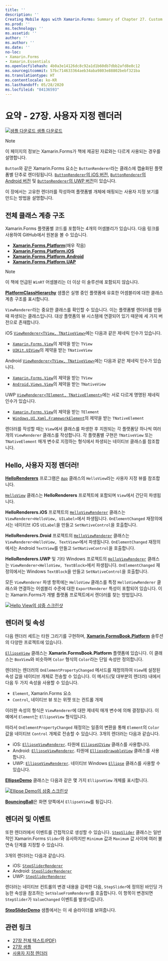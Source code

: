 ```yaml
---
title: ''
description: ''
Creating Mobile Apps with Xamarin.Forms: Summary of Chapter 27. Custom renderers''
ms.prod: ''
ms.technology: ''
ms.assetid: ''
author: ''
ms.author: ''
ms.date: ''
no-loc:
- Xamarin.Forms
- Xamarin.Essentials
ms.openlocfilehash: 4b0a3e14126dc8c92a1d1b60db7dbb2afd8e8c12
ms.sourcegitcommit: 57bc714633364aeb34aba9803e88802bebf321ba
ms.translationtype: HT
ms.contentlocale: ko-KR
ms.lasthandoff: 05/28/2020
ms.locfileid: "84136593"
---
```

# <a name="summary-of-chapter-27-custom-renderers"></a>요약 - 27장. 사용자 지정 렌더러

[![샘플 다운로드](~/media/shared/download.png) 샘플 다운로드](https://github.com/xamarin/xamarin-forms-book-samples/tree/master/Chapter27)

> [!NOTE] 
> 이 페이지의 정보는 Xamarin.Forms가 책에 제공된 자료와는 다르게 사용되는 경우를 설명합니다.

`Button`와 같은 Xamarin.Forms 요소는 `ButtonRenderer`라는 클래스에 캡슐화된 플랫폼별 단추로 렌더링됩니다.  [`ButtonRenderer`의 iOS 버전](https://github.com/xamarin/Xamarin.Forms/blob/master/Xamarin.Forms.Platform.iOS/Renderers/ButtonRenderer.cs), [`ButtonRenderer`의 Android 버전](https://github.com/xamarin/Xamarin.Forms/blob/master/Xamarin.Forms.Platform.Android/Renderers/ButtonRenderer.cs) 및 [`ButtonRenderer`의 UWP 버전](https://github.com/xamarin/Xamarin.Forms/blob/master/Xamarin.Forms.Platform.UAP/ButtonRenderer.cs)이 있습니다.

이 장에서는 고유한 렌더러를 작성하여 플랫폼별 개체에 매핑되는 사용자 지정 보기를 만드는 방법을 설명합니다.

## <a name="the-complete-class-hierarchy"></a>전체 클래스 계층 구조

Xamarin.Forms 플랫폼별 코드를 포함하는 4개의 어셈블리가 있습니다.
다음 링크를 사용하여 GitHub에서 원본을 볼 수 있습니다.

- [ **Xamarin.Forms.Platform**](https://github.com/xamarin/Xamarin.Forms/tree/master/Xamarin.Forms.Platform)(매우 작음)
- [ **Xamarin.Forms.Platform.iOS**](https://github.com/xamarin/Xamarin.Forms/tree/master/Xamarin.Forms.Platform.iOS)
- [ **Xamarin.Forms.Platform.Android**](https://github.com/xamarin/Xamarin.Forms/tree/master/Xamarin.Forms.Platform.Android)
- [ **Xamarin.Forms.Platform.UAP**](https://github.com/xamarin/Xamarin.Forms/tree/master/Xamarin.Forms.Platform.UAP)

> [!NOTE]
> 이 책에 언급된 `WinRT` 어셈블리는 더 이상 이 솔루션에 포함되지 않습니다. 

[**PlatformClassHierarchy**](https://github.com/xamarin/xamarin-forms-book-samples/tree/master/Chapter27/PlatformClassHierarchy) 샘플은 실행 중인 플랫폼에 유효한 어셈블리에 대한 클래스 계층 구조를 표시합니다.

`ViewRenderer`라는 중요한 클래스를 확인할 수 있습니다. 이는 플랫폼별 렌더러를 만들 때 파생되는 클래스입니다. 대상 플랫폼의 뷰 시스템에 연결되어 있기 때문에 세 가지 버전으로 존재합니다.

iOS [`ViewRenderer<TView, TNativeView>`](https://github.com/xamarin/Xamarin.Forms/blob/master/Xamarin.Forms.Platform.iOS/ViewRenderer.cs#L25)에는 다음과 같은 제네릭 인수가 있습니다.

- [`Xamarin.Forms.View`](xref:Xamarin.Forms.View)의 제약을 받는 `TView`
- [`UIKit.UIView`](xref:UIKit.UIView)의 제약을 받는 `TNativeView`

Android [`ViewRenderer<TView, TNativeView>`](https://github.com/xamarin/Xamarin.Forms/blob/master/Xamarin.Forms.Platform.Android/ViewRenderer.cs#L17)에는 다음과 같은 제네릭 인수가 있습니다.

- [`Xamarin.Forms.View`](xref:Xamarin.Forms.View)의 제약을 받는 `TView`
- [`Android.Views.View`](xref:Android.Views.View)의 제약을 받는 `TNativeView`

UWP [`ViewRenderer<TElement, TNativeElement>`](https://github.com/xamarin/Xamarin.Forms/blob/master/Xamarin.Forms.Platform.UAP/ViewRenderer.cs#L6)에는 서로 다르게 명명된 제네릭 인수가 있습니다.

- [`Xamarin.Forms.View`](xref:Xamarin.Forms.View)의 제약을 받는 `TElement`
- [`Windows.UI.Xaml.FrameworkElement`](/uwp/api/Windows.UI.Xaml.FrameworkElement)의 제약을 받는 `TNativeElement`

렌더러를 작성할 때는 `View`에서 클래스를 파생한 후 지원되는 각 플랫폼당 하나씩 여러 개의 `ViewRenderer` 클래스를 작성합니다. 각 플랫폼별 구현은 `TNativeView` 또는 `TNativeElement` 매개 변수로 지정하는 형식에서 파생되는 네이티브 클래스를 참조합니다.

## <a name="hello-custom-renderers"></a>Hello, 사용자 지정 렌더러!

[**HelloRenderers**](https://github.com/xamarin/xamarin-forms-book-samples/tree/master/Chapter27/HelloRenderers) 프로그램은 [`App`](https://github.com/xamarin/xamarin-forms-book-samples/blob/master/Chapter27/HelloRenderers/HelloRenderers/HelloRenderers/App.cs) 클래스의 `HelloView`라는 사용자 지정 뷰를 참조합니다.

[`HelloView`](https://github.com/xamarin/xamarin-forms-book-samples/blob/master/Chapter27/HelloRenderers/HelloRenderers/HelloRenderers/HelloView.cs) 클래스는 **HelloRenderers** 프로젝트에 포함되며 `View`에서 간단히 파생됩니다.

**HelloRenderers.iOS** 프로젝트의 [`HelloViewRenderer`](https://github.com/xamarin/xamarin-forms-book-samples/blob/master/Chapter27/HelloRenderers/HelloRenderers/HelloRenderers.iOS/HelloViewRenderer.cs) 클래스는 `ViewRenderer<HelloView, UILabel>`에서 파생됩니다. `OnElementChanged` 재정의에서는 네이티브 iOS `UILabel`을 만들고 `SetNativeControl`을 호출합니다.

**HelloRenderers.Droid** 프로젝트의 [`HelloViewRenderer`](https://github.com/xamarin/xamarin-forms-book-samples/blob/master/Chapter27/HelloRenderers/HelloRenderers/HelloRenderers.Droid/HelloViewRenderer.cs) 클래스는 `ViewRenderer<HelloView, TextView>`에서 파생됩니다. `OnElementChanged` 재정의에서는 Android `TextView`를 만들고 `SetNativeControl`을 호출합니다.

**HelloRenderers.UWP** 및 기타 Windows 프로젝트의 [`HelloViewRenderer`](https://github.com/xamarin/xamarin-forms-book-samples/blob/master/Chapter27/HelloRenderers/HelloRenderers/HelloRenderers.UWP/HelloViewRenderer.cs) 클래스는 `ViewRenderer<HelloView, TextBlock>`에서 파생됩니다. `OnElementChanged` 재정의에서는 Windows `TextBlock`을 만들고 `SetNativeControl`을 호출합니다.

모든 `ViewRenderer` 파생 항목에는 `HelloView` 클래스를 특정 `HelloViewRenderer` 클래스와 연결하는 어셈블리 수준에 대한 `ExportRenderer` 특성이 포함되어 있습니다. 이는 Xamarin.Forms가 개별 플랫폼 프로젝트에서 렌더러를 찾는 방법입니다.

[![Hello View의 삼중 스크린샷](images/ch27fg02-small.png "사용자 지정 렌더러")](images/ch27fg02-large.png#lightbox "사용자 지정 렌더러")

## <a name="renderers-and-properties"></a>렌더러 및 속성

다음 렌더러 세트는 타원 그리기를 구현하며, [**Xamarin.FormsBook.Platform**](https://github.com/xamarin/xamarin-forms-book-samples/tree/master/Libraries/Xamarin.FormsBook.Platform) 솔루션의 다양한 프로젝트에 있습니다.

[`EllipseView`](https://github.com/xamarin/xamarin-forms-book-samples/blob/master/Libraries/Xamarin.FormsBook.Platform/Xamarin.FormsBook.Platform/EllipseView.cs) 클래스는 **Xamarin.FormsBook.Platform** 플랫폼에 있습니다. 이 클래스는 `BoxView`와 비슷하며 `Color` 형식의 `Color`라는 단일 속성만 정의합니다.

렌더러는 렌더러의 `OnElementPropertyChanged` 메서드를 재정의하여 `View`에 설정된 속성 값을 네이티브 개체로 전송할 수 있습니다. 이 메서드(및 대부분의 렌더러) 내에서 다음 두 가지 속성을 사용할 수 있습니다.

- `Element`, Xamarin.Forms 요소
- `Control`, 네이티브 뷰 또는 위젯 또는 컨트롤 개체

이러한 속성의 형식은 `ViewRenderer`에 대한 제네릭 매개 변수에 의해 결정됩니다. 이 예에서 `Element`는 `EllipseView` 형식입니다.

따라서 `OnElementPropertyChanged` 재정의는 일종의 변환을 통해 `Element`의 `Color` 값을 네이티브 `Control` 개체로 전송할 수 있습니다. 3개의 렌더러는 다음과 같습니다.

- iOS: [`EllipseViewRenderer`](https://github.com/xamarin/xamarin-forms-book-samples/blob/master/Libraries/Xamarin.FormsBook.Platform/Xamarin.FormsBook.Platform.iOS/EllipseViewRenderer.cs). 타원에 [`EllipseUIView`](https://github.com/xamarin/xamarin-forms-book-samples/blob/master/Libraries/Xamarin.FormsBook.Platform/Xamarin.FormsBook.Platform.iOS/EllipseUIView.cs) 클래스를 사용합니다.
- Android: [`EllipseViewRenderer`](https://github.com/xamarin/xamarin-forms-book-samples/blob/master/Libraries/Xamarin.FormsBook.Platform/Xamarin.FormsBook.Platform.Android/EllipseViewRenderer.cs). 타원에 [`EllipseDrawableView`](https://github.com/xamarin/xamarin-forms-book-samples/blob/master/Libraries/Xamarin.FormsBook.Platform/Xamarin.FormsBook.Platform.Android/EllipseDrawableView.cs) 클래스를 사용합니다.
- UWP: [`EllipseViewRenderer`](https://github.com/xamarin/xamarin-forms-book-samples/blob/master/Libraries/Xamarin.FormsBook.Platform/Xamarin.FormsBook.Platform.WinRT/EllipseViewRenderer.cs). 네이티브 Windows [`Ellipse`](/uwp/api/Windows.UI.Xaml.Shapes.Ellipse) 클래스를 사용할 수 있습니다.

[**EllipseDemo**](https://github.com/xamarin/xamarin-forms-book-samples/tree/master/Chapter27/EllipseDemo) 클래스는 다음과 같은 몇 가지 `EllipseView` 개체를 표시합니다.

[![Ellipse Demo의 삼중 스크린샷](images/ch27fg03-small.png "EllipseView 사용자 지정 렌더러")](images/ch27fg03-large.png#lightbox "EllipseView 사용자 지정 렌더러")

[**BouncingBall**](https://github.com/xamarin/xamarin-forms-book-samples/tree/master/Chapter27/BouncingBall)은 화면 양쪽에서 `EllipseView`를 튕깁니다.

## <a name="renderers-and-events"></a>렌더러 및 이벤트

또한 렌더러에서 이벤트를 간접적으로 생성할 수 있습니다. [`StepSlider`](https://github.com/xamarin/xamarin-forms-book-samples/blob/master/Libraries/Xamarin.FormsBook.Platform/Xamarin.FormsBook.Platform/StepSlider.cs) 클래스는 일반적인 Xamarin.Forms `Slider`와 유사하지만 `Minimum` 값과 `Maximum` 값 사이에 여러 불연속 단계를 지정할 수 있습니다.

3개의 렌더러는 다음과 같습니다.

- iOS: [`StepSliderRenderer`](https://github.com/xamarin/xamarin-forms-book-samples/blob/master/Libraries/Xamarin.FormsBook.Platform/Xamarin.FormsBook.Platform.iOS/StepSliderRenderer.cs)
- Android: [`StepSliderRenderer`](https://github.com/xamarin/xamarin-forms-book-samples/blob/master/Libraries/Xamarin.FormsBook.Platform/Xamarin.FormsBook.Platform.Android/StepSliderRenderer.cs)
- UWP: [`StepSliderRenderer`](https://github.com/xamarin/xamarin-forms-book-samples/blob/master/Libraries/Xamarin.FormsBook.Platform/Xamarin.FormsBook.Platform.WinRT/StepSliderRenderer.cs)

렌더러는 네이티브 컨트롤의 변경 내용을 검색한 다음, `StepSlider`에 정의된 바인딩 가능한 속성을 참조하는 `SetValueFromRenderer`를 호출합니다. 이 항목이 변경되면 `StepSlider`가 `ValueChanged` 이벤트를 발생시킵니다.

[**StepSliderDemo**](https://github.com/xamarin/xamarin-forms-book-samples/tree/master/Chapter27/StepSliderDemo) 샘플에서는 이 새 슬라이더를 보여줍니다.

## <a name="related-links"></a>관련 링크

- [27장 전체 텍스트(PDF)](https://download.xamarin.com/developer/xamarin-forms-book/XamarinFormsBook-Ch27-Apr2016.pdf)
- [27장 샘플](https://github.com/xamarin/xamarin-forms-book-samples/tree/master/Chapter27)
- [사용자 지정 렌더러](~/xamarin-forms/app-fundamentals/custom-renderer/index.md)
